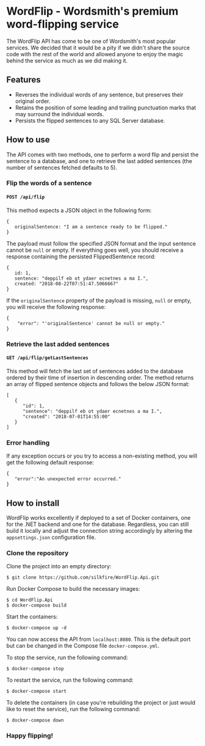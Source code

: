 # WordFlip - Wordsmith's premium word-flipping service
The WordFlip API has come to be one of Wordsmith's most popular services. We decided that it would be a pity if we didn't share the source code with the rest of the world and allowed anyone to enjoy the magic behind the service as much as we did making it.

## Features

* Reverses the individual words of any sentence, but preserves their original order.
* Retains the position of some leading and trailing punctuation marks that may surround the individual words.
* Persists the flipped sentences to any SQL Server database.

## How to use

The API comes with two methods, one to perform a word flip and persist the sentence to a database, and one to retrieve the last added sentences (the number of sentences fetched defaults to 5).

### Flip the words of a sentence

#### `POST /api/flip`

This method expects a JSON object in the following form:

```
{
   originalSentence: "I am a sentence ready to be flipped."
}
```

The payload must follow the specified JSON format and the input sentence cannot be `null` or empty. If everything goes well, you should receive a response containing the persisted FlippedSentence record:

```
{
   id: 1,
   sentence: "deppilf eb ot ydaer ecnetnes a ma I.",
   created: "2018-08-22T07:51:47.5066667"
}
```

If the `originalSentence` property of the payload is missing, `null` or empty, you will receive the following response:

```
{
    "error": "'originalSentence' cannot be null or empty."
}
```


### Retrieve the last added sentences

#### `GET /api/flip/getLastSentences`

This method will fetch the last set of sentences added to the database ordered by their time of insertion in descending order.
The method returns an array of flipped sentence objects and follows the below JSON format:

```
[
   {  
      "id": 1,
      "sentence": "deppilf eb ot ydaer ecnetnes a ma I.",
      "created": "2018-07-01T14:55:00"
   }
]
```

### Error handling

If any exception occurs or you try to access a non-existing method, you will get the following default response:

```
{
   "error":"An unexpected error occurred."
}
```


## How to install

WordFlip works excellently if deployed to a set of Docker containers, one for the .NET backend and one for the database.
Regardless, you can still build it locally and adjust the connection string accordingly by altering the `appsettings.json` configuration file.

### Clone the repository

Clone the project into an empty directory:

```
$ git clone https://github.com/silkfire/WordFlip.Api.git
```

Run Docker Compose to build the necessary images:

```
$ cd WordFlip.Api
$ docker-compose build
```

Start the containers:

```
$ docker-compose up -d
```

You can now access the API from `localhost:8080`. This is the default port but can be changed in the Compose file `docker-compose.yml`.


To stop the service, run the following command:

```
$ docker-compose stop
```

To restart the service, run the following command:

```
$ docker-compose start
```

To delete the containers (in case you're rebuilding the project or just would like to reset the service), run the following command:

```
$ docker-compose down
```


### Happy flipping!

